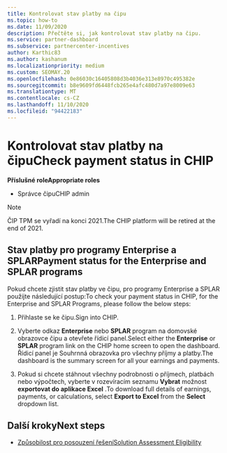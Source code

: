 ```yaml
---
title: Kontrolovat stav platby na čipu
ms.topic: how-to
ms.date: 11/09/2020
description: Přečtěte si, jak kontrolovat stav platby na čipu.
ms.service: partner-dashboard
ms.subservice: partnercenter-incentives
author: Karthic83
ms.author: kashanum
ms.localizationpriority: medium
ms.custom: SEOMAY.20
ms.openlocfilehash: 0e86030c16405808d3b4036e313e8970c495382e
ms.sourcegitcommit: b8e9609fd6448fcb265e4afc480d7a97e8009e63
ms.translationtype: MT
ms.contentlocale: cs-CZ
ms.lasthandoff: 11/10/2020
ms.locfileid: "94422183"
---
```

# <a name="check-payment-status-in-chip"></a><span data-ttu-id="913e0-103">Kontrolovat stav platby na čipu</span><span class="sxs-lookup"><span data-stu-id="913e0-103">Check payment status in CHIP</span></span>

<span data-ttu-id="913e0-104">**Příslušné role**</span><span class="sxs-lookup"><span data-stu-id="913e0-104">**Appropriate roles**</span></span>

- <span data-ttu-id="913e0-105">Správce čipu</span><span class="sxs-lookup"><span data-stu-id="913e0-105">CHIP admin</span></span>

>[!NOTE]
><span data-ttu-id="913e0-106">ČIP TPM se vyřadí na konci 2021.</span><span class="sxs-lookup"><span data-stu-id="913e0-106">The CHIP platform will be retired at the end of 2021.</span></span>

## <a name="payment-status-for-the-enterprise-and-splar-programs"></a><span data-ttu-id="913e0-107">Stav platby pro programy Enterprise a SPLAR</span><span class="sxs-lookup"><span data-stu-id="913e0-107">Payment status for the Enterprise and SPLAR programs</span></span>

<span data-ttu-id="913e0-108">Pokud chcete zjistit stav platby ve čipu, pro programy Enterprise a SPLAR použijte následující postup:</span><span class="sxs-lookup"><span data-stu-id="913e0-108">To check your payment status in CHIP, for the Enterprise and SPLAR Programs, please follow the below steps:</span></span>

1. <span data-ttu-id="913e0-109">Přihlaste se ke čipu.</span><span class="sxs-lookup"><span data-stu-id="913e0-109">Sign into CHIP.</span></span>
 
1. <span data-ttu-id="913e0-110">Vyberte odkaz **Enterprise** nebo **SPLAR** program na domovské obrazovce čipu a otevřete řídicí panel.</span><span class="sxs-lookup"><span data-stu-id="913e0-110">Select either the **Enterprise** or **SPLAR** program link on the CHIP home screen to open the dashboard.</span></span> <span data-ttu-id="913e0-111">Řídicí panel je Souhrnná obrazovka pro všechny příjmy a platby.</span><span class="sxs-lookup"><span data-stu-id="913e0-111">The dashboard is the summary screen for all your earnings and payments.</span></span>
 
1. <span data-ttu-id="913e0-112">Pokud si chcete stáhnout všechny podrobnosti o příjmech, platbách nebo výpočtech, vyberte v rozevíracím seznamu **Vybrat** možnost **exportovat do aplikace Excel** .</span><span class="sxs-lookup"><span data-stu-id="913e0-112">To download full details of earnings, payments, or calculations, select  **Export to Excel** from the **Select** dropdown list.</span></span>

## <a name="next-steps"></a><span data-ttu-id="913e0-113">Další kroky</span><span class="sxs-lookup"><span data-stu-id="913e0-113">Next steps</span></span>

- [<span data-ttu-id="913e0-114">Způsobilost pro posouzení řešení</span><span class="sxs-lookup"><span data-stu-id="913e0-114">Solution Assessment Eligibility</span></span>](chip-solution-assessment.md) 
